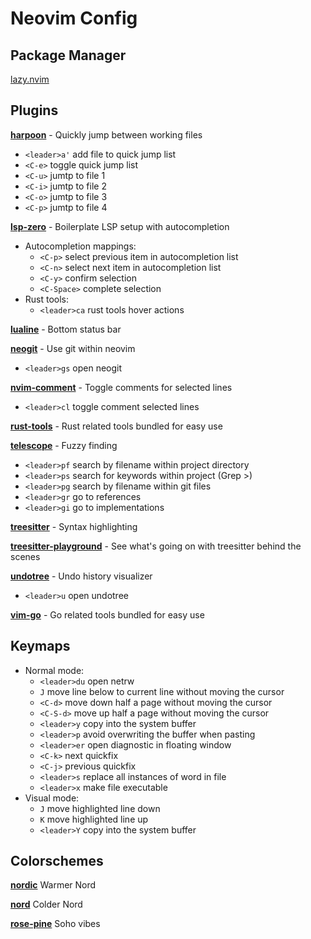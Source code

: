 # Neovim Config

## Package Manager
[lazy.nvim](https://github.com/folke/lazy.nvim)

## Plugins
**[harpoon](https://github.com/ThePrimeagen/harpoon)** - Quickly jump between working files
- `<leader>a'` add file to quick jump list
- `<C-e>` toggle quick jump list
- `<C-u>` jumtp to file 1
- `<C-i>` jumtp to file 2
- `<C-o>` jumtp to file 3
- `<C-p>` jumtp to file 4

**[lsp-zero](https://github.com/VonHeikemen/lsp-zero.nvim)** - Boilerplate LSP setup with autocompletion
- Autocompletion mappings:
    - `<C-p>` select previous item in autocompletion list
    - `<C-n>` select next item in autocompletion list
    - `<C-y>` confirm selection
    - `<C-Space>` complete selection
- Rust tools:
    - `<leader>ca` rust tools hover actions
    
**[lualine](https://github.com/nvim-lualine/lualine.nvim)** - Bottom status bar

**[neogit](https://github.com/NeogitOrg/neogit)** - Use git within neovim
- `<leader>gs` open neogit

**[nvim-comment](https://github.com/terrortylor/nvim-comment)** - Toggle comments for selected lines
- `<leader>cl` toggle comment selected lines

**[rust-tools](https://github.com/simrat39/rust-tools.nvim)** - Rust related tools bundled for easy use

**[telescope](https://github.com/nvim-telescope/telescope.nvim)** - Fuzzy finding
- `<leader>pf` search by filename within project directory
- `<leader>ps` search for keywords within project (Grep >)
- `<leader>pg` search by filename within git files
- `<leader>gr` go to references
- `<leader>gi` go to implementations

**[treesitter](https://github.com/nvim-treesitter/nvim-treesitter)** - Syntax highlighting

**[treesitter-playground](https://github.com/nvim-treesitter/playground)** - See what's going on with treesitter behind the scenes

**[undotree](https://github.com/mbbill/undotree)** - Undo history visualizer
- `<leader>u` open undotree

**[vim-go](https://github.com/fatih/vim-go)** - Go related tools bundled for easy use


## Keymaps
- Normal mode:
    - `<leader>du` open netrw
    - `J` move line below to current line without moving the cursor
    - `<C-d>` move down half a page without moving the cursor
    - `<C-S-d>` move up half a page without moving the cursor
    - `<leader>y` copy into the system buffer 
    - `<leader>p` avoid overwriting the buffer when pasting
    - `<leader>er` open diagnostic in floating window
    - `<C-k>` next quickfix
    - `<C-j>` previous quickfix
    - `<leader>s` replace all instances of word in file
    - `<leader>x` make file executable
- Visual mode:
    - `J` move highlighted line down
    - `K` move highlighted line up
    - `<leader>Y` copy into the system buffer


## Colorschemes

**[nordic](https://github.com/AlexvZyl/nordic.nvim)** Warmer Nord

**[nord](https://github.com/shaunsingh/nord.nvim)** Colder Nord

**[rose-pine](https://github.com/rose-pine/neovim)** Soho vibes


